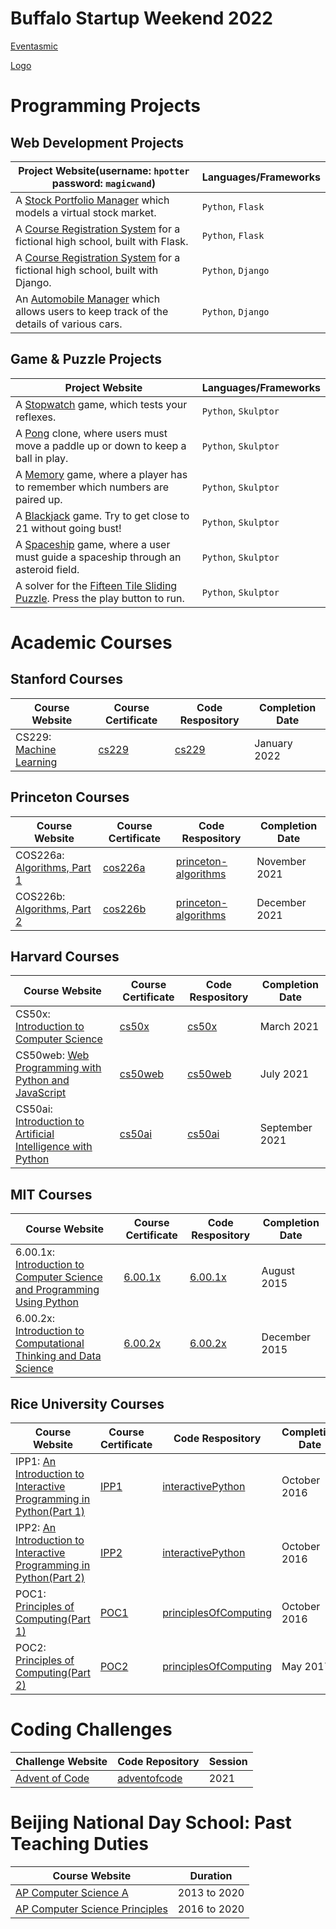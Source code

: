 <!--
|-------------------------------------------------------------------------------
| index.md
|-------------------------------------------------------------------------------
|
| Author:       Alwin Tareen
| Created:      Jan 25, 2021
|
| This is my personal website.
|
-->

# Buffalo Startup Weekend 2022

[Eventasmic](https://dashboard.heroku.com/apps/events-performances)

[Logo](./assets/logo.png)

# Programming Projects

## Web Development Projects

Project Website(username: `hpotter` password: `magicwand`) | Languages/Frameworks
--------------- | --------------------
A [Stock Portfolio Manager](https://finance-stocks.herokuapp.com/login) which models a virtual stock market. | `Python`, `Flask`
A [Course Registration System](https://lesson-registration.herokuapp.com/login) for a fictional high school, built with Flask. | `Python`, `Flask`
A [Course Registration System](https://academic-registration.herokuapp.com/) for a fictional high school, built with Django. | `Python`, `Django`
An [Automobile Manager](https://webapps-django.herokuapp.com/autos/) which allows users to keep track of the details of various cars. | `Python`, `Django`

<!-- A [Classified Ad Site](https://webapps-django.herokuapp.com/adverts/) which allows users to post items that they wish to sell. Users can view details about the items, mark their favorites, and leave comments. | `Python`, `Django`
An [Auction Marketplace](https://commerce-marketplace.herokuapp.com/) which allows potential buyers to bid on household items for sale. | `Python`, `Django`
A [Microblogging Site](https://network-microblog.herokuapp.com/) where users can post short messages to a community board, and "follow" other users. | `Python`, `Django` -->

## Game & Puzzle Projects

Project Website | Languages/Frameworks
--------------- | --------------------
A [Stopwatch](https://py2.codeskulptor.org/#user40_l4l9VbGgCA_7.py) game, which tests your reflexes. | `Python`, `Skulptor`
A [Pong](https://py2.codeskulptor.org/#user40_bKhrkQuaws_10.py) clone, where users must move a paddle up or down to keep a ball in play. | `Python`, `Skulptor`
A [Memory](https://py2.codeskulptor.org/#user5-gzATlXBWGN-4.py) game, where a player has to remember which numbers are paired up. | `Python`, `Skulptor`
A [Blackjack](https://py2.codeskulptor.org/#user6-AemuZnJl43-82.py) game. Try to get close to 21 without going bust! | `Python`, `Skulptor`
A [Spaceship](https://py2.codeskulptor.org/#user48_MPQTkk1KW3_36.py) game, where a user must guide a spaceship through an asteroid field. | `Python`, `Skulptor`
A solver for the [Fifteen Tile Sliding Puzzle](https://py2.codeskulptor.org/#user48_juzU6X12Kw_4.py). Press the play button to run. | `Python`, `Skulptor`

# Academic Courses

## Stanford Courses

Course Website | Course Certificate | Code Respository | Completion Date
-------------- | ------------------ | ---------------- | ---------------
CS229: [Machine Learning](https://www.coursera.org/learn/machine-learning/home/welcome) | [cs229](./assets/machineLearningCS229Certificate.pdf) | [cs229](https://github.com/altareen/stanfordcourses) | January 2022

## Princeton Courses

Course Website | Course Certificate | Code Respository | Completion Date
-------------- | ------------------ | ---------------- | ---------------
COS226a: [Algorithms, Part 1](https://www.coursera.org/learn/algorithms-part1/home/welcome) | [cos226a](./assets/princetonCOS226aCertificate.pdf) | [princeton-algorithms](https://github.com/altareen/princeton-algorithms) | November 2021
COS226b: [Algorithms, Part 2](https://www.coursera.org/learn/algorithms-part2/home/welcome) | [cos226b](./assets/princetonCOS226bCertificate.pdf) | [princeton-algorithms](https://github.com/altareen/princeton-algorithms) | December 2021

## Harvard Courses

Course Website | Course Certificate | Code Respository | Completion Date
-------------- | ------------------ | ---------------- | ---------------
CS50x: [Introduction to Computer Science](https://cs50.harvard.edu/x/2021/) | [cs50x](https://cs50.harvard.edu/certificates/83d1179c-48e4-4810-ae17-d11446b49675) | [cs50x](https://github.com/altareen/cs50x/tree/main/session2021) | March 2021
CS50web: [Web Programming with Python and JavaScript](https://cs50.harvard.edu/web/2020/) | [cs50web](https://cs50.harvard.edu/certificates/d3d34148-f4a2-422e-b08c-47b947cfb25d) | [cs50web](https://github.com/altareen/cs50web/tree/main/session2021) | July 2021
CS50ai: [Introduction to Artificial Intelligence with Python](https://cs50.harvard.edu/ai/2020/) | [cs50ai](https://cs50.harvard.edu/certificates/f98b48eb-c761-4517-9f6f-bb83402f8971) | [cs50ai](https://github.com/altareen/cs50ai/tree/main/session2021) | September 2021

## MIT Courses

Course Website | Course Certificate | Code Respository | Completion Date
-------------- | ------------------ | ---------------- | ---------------
6.00.1x: [Introduction to Computer Science and Programming Using Python](https://ocw.mit.edu/courses/electrical-engineering-and-computer-science/6-00-introduction-to-computer-science-and-programming-fall-2008/) | [6.00.1x](https://verify.edx.org/cert/5b17beb140d747268addaf8f42dd318e) | [6.00.1x](https://github.com/altareen/mitopencourseware/tree/main/introToPython6.00.1x) | August 2015
6.00.2x: [Introduction to Computational Thinking and Data Science](https://ocw.mit.edu/courses/electrical-engineering-and-computer-science/6-0002-introduction-to-computational-thinking-and-data-science-fall-2016/) | [6.00.2x](https://courses.edx.org/certificates/c6bf2d4185d448a48027700a639cadb2) | [6.00.2x](https://github.com/altareen/mitopencourseware/tree/main/datascience6.00.2x) | December 2015

## Rice University Courses

Course Website | Course Certificate | Code Respository | Completion Date
-------------- | ------------------ | ---------------- | ---------------
IPP1: [An Introduction to Interactive Programming in Python(Part 1)](https://www.coursera.org/learn/interactive-python-1) | [IPP1](./assets/riceInteractivePythonPart1.pdf) | [interactivePython](https://github.com/altareen/riceuniversity/tree/main/interactivePython) | October 2016
IPP2: [An Introduction to Interactive Programming in Python(Part 2)](https://www.coursera.org/learn/interactive-python-2) | [IPP2](./assets/riceInteractivePythonPart2.pdf) | [interactivePython](https://github.com/altareen/riceuniversity/tree/main/interactivePython) | October 2016
POC1: [Principles of Computing(Part 1)](https://www.coursera.org/learn/principles-of-computing-1) | [POC1](./assets/ricePrinciplesOfComputingPart1.pdf) | [principlesOfComputing](https://github.com/altareen/riceuniversity/tree/main/principlesOfComputing) | October 2016
POC2: [Principles of Computing(Part 2)](https://www.coursera.org/learn/principles-of-computing-2) | [POC2](./assets/ricePrinciplesOfComputingPart2.pdf) | [principlesOfComputing](https://github.com/altareen/riceuniversity/tree/main/principlesOfComputing) | May 2017

# Coding Challenges

Challenge Website | Code Repository | Session
----------------- | --------------- | -------
[Advent of Code](https://adventofcode.com) | [adventofcode](https://github.com/altareen/adventofcode/tree/main/session2021) | 2021

# Beijing National Day School: Past Teaching Duties

Course Website | Duration
-------------- | --------
[AP Computer Science A](https://altareen.github.io/csa) | 2013 to 2020
[AP Computer Science Principles](https://altareen.github.io/csp) | 2016 to 2020

<!-- ## Web Development Projects

Project Website | Languages/Frameworks
--------------- | --------------------
A [Book Search System](https://cs50beyond-booksearch.herokuapp.com/) which allows users to search for books by an author's name, or by book title. | `Python`, `Flask`

# [edX:](https://www.edx.org) Verified Course Certificates

Course Code | Course Title | Date | Verified Certificate Link
----------- | ------------ | ---- | -------------------------
MITx 6.00.1x | Introduction to Computer Science and Programming Using Python | August 2015 | [MITx 6.00.1x Certificate](https://verify.edx.org/cert/5b17beb140d747268addaf8f42dd318e)
MITx 6.00.2x | Introduction to Computational Thinking and Data Science | December 2015 | [MITx 6.00.2x Certificate](https://courses.edx.org/certificates/c6bf2d4185d448a48027700a639cadb2)
HarvardX CS50 | Introduction to Computer Science | January 2017 | [HarvardX CS50 Certificate](https://courses.edx.org/certificates/da55c9a62aef46b1bd7f4cd02b3ada82)

---

# [Coursera:](https://www.coursera.org) Verified Course Certificates

### Fundamentals of Computing Specialization, *Rice University*

Course Code | Course Title | Date | Verified Certificate Link
----------- | ------------ | ---- | -------------------------
Rice FOC1   | An Introduction to Interactive Programming in Python(Part 1) | October 2016 | [Rice FOC1 Certificate](https://www.coursera.org/account/accomplishments/certificate/PT4X2V9RR9JL)
Rice FOC2   | An Introduction to Interactive Programming in Python(Part 2) | October 2016 | [Rice FOC2 Certificate](https://www.coursera.org/account/accomplishments/certificate/HSXM8ABZDCPE)
Rice FOC3   | Principles of Computing(Part 1) | October 2016 | [Rice FOC3 Certificate](https://www.coursera.org/account/accomplishments/certificate/BQ85BJBTVSF8)
Rice FOC4   | Principles of Computing(Part 2) | May 2017 | [Rice FOC4 Certificate](https://www.coursera.org/account/accomplishments/certificate/WGYK6GMRJ86J)
Rice FOC5   | Algorithmic Thinking(Part 1) | October 2016 | [Rice FOC5 Certificate](https://www.coursera.org/account/accomplishments/certificate/YFVPF96TQV78)
Rice FOC6   | Algorithmic Thinking(Part 2) | May 2017 | [Rice FOC6 Certificate](https://www.coursera.org/account/accomplishments/certificate/3YHFELD3LCF5)
Rice FOC7   | The Fundamentals of Computing Capstone Exam | June 2017 | [Rice FOC7 Certificate](https://www.coursera.org/account/accomplishments/certificate/46X42SMSLJD5)

---

# [University at Buffalo:](https://engineering.buffalo.edu/computer-science-engineering.html) Design Projects

Course Code | Course Title | Description | File Size | PDF File
----------- | ------------ | ----------- | --------- | --------
CSE 521     | Introduction to Operating Systems | Design of a Secondary Storage System in C++ | 130KB | [cse521project3.pdf](./assets/cse521project3.pdf)
CSE 563     | Knowledge Representation | An Application of Ontological Concepts on a Knowledge Base | 227KB | [cse563project1.pdf](./assets/cse563project1.pdf)
CSE 701     | Wireless Networking Seminar | Robust Rate Adaptation for 802.11 Wireless Networks | 829KB | [cse701rateAdaptation.pdf](./assets/cse701rateAdaptation.pdf)

---

# Journal Papers

Conference | Date | Paper | File Size | PDF File
---------- | ---- | ----- | --------- | --------
International Symposium on Circuits and Systems | May 2000 | Gate Triggering of Integrated Circuits | 331KB | [iscas2000gateTriggering.pdf](./assets/iscas2000gateTriggering.pdf)
Midwest Symposium on Circuits and Systems | August 2002 | Comparison and Analysis of Delay Elements | 90KB | [mwscas2002delayElements.pdf](./assets/mwscas2002delayElements.pdf)
Advanced Information Retrieval | May 2011 | A Cold Start Recommendation System | 687KB | [mscseProject20may2011.pdf](./assets/mscseProject20may2011.pdf)

---

# [Beijing National Day School:](http://www.bndsedu.com/index.php?m=Index&a=index_eng) Teaching Duties

Course Website | Grade Level | Section Number 
-------------- | ----------- | --------------:
[AP Computer Science A](https://altareen.github.io/csa) | 11 and 12 | 1 and 5
[AP Computer Science Principles](https://altareen.github.io/csp) | 11 and 12 | 2 and 3 -->

